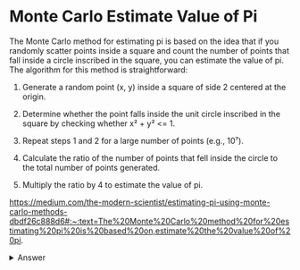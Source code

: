 # Monte Carlo Estimate Value of Pi

The Monte Carlo method for estimating pi is based on the idea that if you randomly scatter points inside a square and count the number of points that fall inside a circle inscribed in the square, you can estimate the value of pi. The algorithm for this method is straightforward:

1. Generate a random point (x, y) inside a square of side 2 centered at the origin.

2. Determine whether the point falls inside the unit circle inscribed in the square by checking whether x² + y² <= 1.

3. Repeat steps 1 and 2 for a large number of points (e.g., 10⁷).

4. Calculate the ratio of the number of points that fell inside the circle to the total number of points generated.

5. Multiply the ratio by 4 to estimate the value of pi.

https://medium.com/the-modern-scientist/estimating-pi-using-monte-carlo-methods-dbdf26c888d6#:~:text=The%20Monte%20Carlo%20method%20for%20estimating%20pi%20is%20based%20on,estimate%20the%20value%20of%20pi.

<details>
<summary>Answer</summary>
<br>

``` c
#include<stdio.h>
#include<stdlib.h>
#include<math.h>

int
isInCricle(double x, double y, double radius){
	return sqrt(pow(x,2) + pow(y,2)) <= radius;
}

double
getEstPiVal(int nTries){
	int i, nCirclePtCount;
	double x, y, dEstPiVal;
	nCirclePtCount = 0;
	for(i=0; i< nTries; i++){
		x = rand() / (RAND_MAX * 1.0);
		y = rand() / (RAND_MAX * 1.0);
		if(isInCricle(x, y, 1)){
			nCirclePtCount ++;
		}
	}

	dEstPiVal = nCirclePtCount / (nTries * 1.0) * 4;
	return dEstPiVal;
}

int
main(){
	srand(10);
	printf("Estimated value of pi: %f", getEstPiVal(1000000));
	return 0;
}
```

</details>
